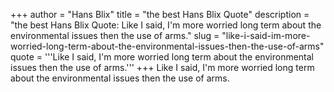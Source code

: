 +++
author = "Hans Blix"
title = "the best Hans Blix Quote"
description = "the best Hans Blix Quote: Like I said, I'm more worried long term about the environmental issues then the use of arms."
slug = "like-i-said-im-more-worried-long-term-about-the-environmental-issues-then-the-use-of-arms"
quote = '''Like I said, I'm more worried long term about the environmental issues then the use of arms.'''
+++
Like I said, I'm more worried long term about the environmental issues then the use of arms.
